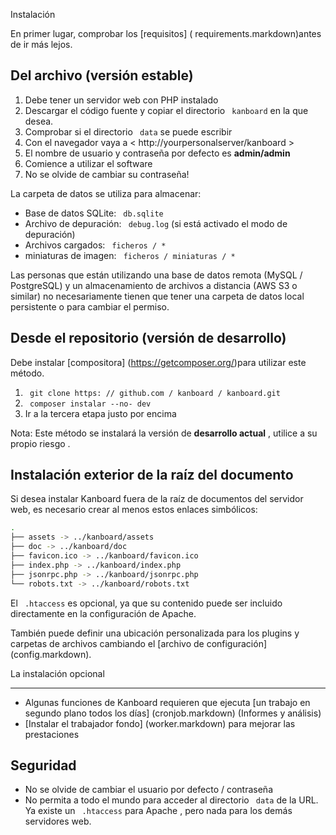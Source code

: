 Instalación

En primer lugar, comprobar los [requisitos] ( requirements.markdown)antes de ir más lejos.

Del archivo (versión estable)
---------------------------------


1. Debe tener un servidor web con PHP instalado
2. Descargar el código fuente y copiar el directorio ` kanboard` en la que desea.
3. Comprobar si el directorio ` data` se puede escribir
4. Con el navegador vaya a < http://yourpersonalserver/kanboard >
5. El nombre de usuario y contraseña por defecto es **admin/admin**
6. Comience a utilizar el software
7. No se olvide de cambiar su contraseña!


La carpeta de datos se utiliza para almacenar:

- Base de datos SQLite: ` db.sqlite`
- Archivo de depuración: ` debug.log` (si está activado el modo de depuración)
- Archivos cargados: ` ficheros / *`
- miniaturas de imagen: ` ficheros / miniaturas / *`

Las personas que están utilizando una base de datos remota (MySQL / PostgreSQL) y un almacenamiento de archivos a distancia (AWS S3 o similar) no necesariamente tienen que tener una carpeta de datos local persistente o para cambiar el permiso.

Desde el repositorio (versión de desarrollo)
-----------------------------------------


Debe instalar [compositora] (https://getcomposer.org/)para utilizar este método.

1. ` git clone https: // github.com / kanboard / kanboard.git`
2. ` composer instalar --no- dev`
3. Ir a la tercera etapa justo por encima

Nota: Este método se instalará la versión de **desarrollo actual** , utilice a su propio riesgo .

Instalación exterior de la raíz del documento
---------------------------------------------

Si desea instalar Kanboard fuera de la raíz de documentos del servidor web, es necesario crear al menos estos enlaces simbólicos:

```bash
.
├── assets -> ../kanboard/assets
├── doc -> ../kanboard/doc
├── favicon.ico -> ../kanboard/favicon.ico
├── index.php -> ../kanboard/index.php
├── jsonrpc.php -> ../kanboard/jsonrpc.php
└── robots.txt -> ../kanboard/robots.txt
```

El ` .htaccess` es opcional, ya que su contenido puede ser incluido directamente en la configuración de Apache.

También puede definir una ubicación personalizada para los plugins y carpetas de archivos cambiando el [archivo de configuración] (config.markdown).

La instalación opcional

---------------------

- Algunas funciones de Kanboard requieren que ejecuta [un trabajo en segundo plano todos los días] (cronjob.markdown) (Informes y análisis)
- [Instalar el trabajador fondo] (worker.markdown) para mejorar las prestaciones

Seguridad
---------


- No se olvide de cambiar el usuario por defecto / contraseña
- No permita a todo el mundo para acceder al directorio ` data` de la URL. 
Ya existe un ` .htaccess` para Apache , pero nada para los demás servidores web.
